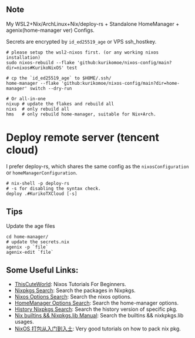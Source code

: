 ## Note

My WSL2+Nix/ArchLinux+Nix/deploy-rs + Standalone HomeManager + agenix(home-manager ver) Configs.

Secrets are encrypted by `id_ed25519_age` or VPS ssh_hostkey.

```shell
# please setup the wsl2-nixos first. (or any working nixos installation)
sudo nixos-rebuild --flake 'github:kurikomoe/nixos-config/main?dir=nixos#KurikoNixOS' test

# cp the `id_ed25519_age` to $HOME/.ssh/
home-manager --flake 'github:kurikomoe/nixos-config/main?dir=home-manager' switch --dry-run

# Or all-in-one
nixup # update the flakes and rebuild all
nixs  # only rebuild all
hms   # only rebuild home-manager, suitable for Nix+Arch.
```

# Deploy remote server (tencent cloud)
I prefer deploy-rs, which shares the same config as the `nixosConfiguration` or `homeManagerConfiguration`.
```shell
# nix-shell -p deploy-rs
# -s for disabling the syntax check.
deploy .#KurikoTXCloud [-s]
```

## Tips

Update the age files

```shell
cd home-manager/
# update the secrets.nix
agenix -p `file`
agenix-edit `file`
```
## Some Useful Links:
- [ThisCuteWorld](https://nixos-and-flakes.thiscute.world/zh/preface):  Nixos Tutorials For Beginners.
- [Nixpkgs Search](https://search.nixos.org/packages): Search the packages in Nixpkgs.
- [Nixos Options Search](https://search.nixos.org/options): Search the nixos options.
- [HomeManager Options Search](https://home-manager-options.extranix.com/): Search the home-manager options.
- [History Nixpkgs Search](https://www.nixhub.io/): Search the history version of specific pkg.
- [Nix builtins && Nixpkgs.lib Manual](https://noogle.dev/f/lib/mkDefault): Search the builtins && nixkpkgs.lib usages.
- [NixOS 打包从入门到入土](https://lantian.pub/article/modify-computer/nixos-packaging.lantian/): Very good tutorials on how to pack nix pkg.
